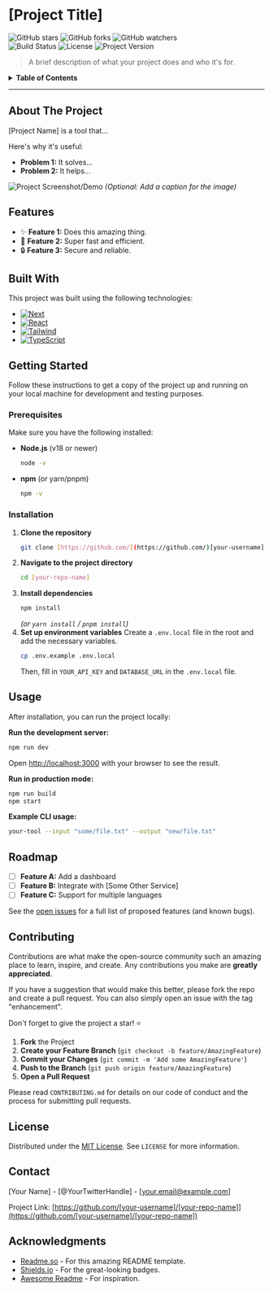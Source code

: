 # [Project Title]

<p align="left">
  <img alt="GitHub stars" src="https://img.shields.io/github/stars/[your-username]/[your-repo-name]?style=social">
  <img alt="GitHub forks" src="https://img.shields.io/github/forks/[your-username]/[your-repo-name]?style=social">
  <img alt="GitHub watchers" src="https://img.shields.io/github/watchers/[your-username]/[your-repo-name]?style=social">
  <br>
  <img alt="Build Status" src="https://img.shields.io/github/actions/workflow/status/[your-username]/[your-repo-name]/[your-workflow-file.yml]?branch=main">
  <img alt="License" src="https://img.shields.io/github/license/[your-username]/[your-repo-name]">
  <img alt="Project Version" src="https://img.shields.io/badge/version-1.0.0-blue">
</p>

> A brief description of what your project does and who it's for.

<details>
  <summary><strong>Table of Contents</strong></summary>
  <ol>
    <li><a href="#about-the-project">About The Project</a></li>
    <li><a href="#features">Features</a></li>
    <li><a href="#built-with">Built With</a></li>
    <li><a href="#getting-started">Getting Started</a>
      <ul>
        <li><a href="#prerequisites">Prerequisites</a></li>
        <li><a href="#installation">Installation</a></li>
      </ul>
    </li>
    <li><a href="#usage">Usage</a></li>
    <li><a href="#roadmap">Roadmap</a></li>
    <li><a href="#contributing">Contributing</a></li>
    <li><a href="#license">License</a></li>
    <li><a href="#contact">Contact</a></li>
    <li><a href="#acknowledgments">Acknowledgments</a></li>
  </ol>
</details>

---

## About The Project

[Project Name] is a tool that...

Here's why it's useful:
* **Problem 1:** It solves...
* **Problem 2:** It helps...

![Project Screenshot/Demo]([path-to-your-screenshot.png])
*(Optional: Add a caption for the image)*

## Features

* ✨ **Feature 1:** Does this amazing thing.
* 🚀 **Feature 2:** Super fast and efficient.
* 🔒 **Feature 3:** Secure and reliable.

## Built With

This project was built using the following technologies:

* [![Next][Next.js]][Next-url]
* [![React][React.js]][React-url]
* [![Tailwind][TailwindCSS]][Tailwind-url]
* [![TypeScript][TypeScript]][TypeScript-url]

[Next.js]: https://img.shields.io/badge/next.js-000000?style=for-the-badge&logo=nextdotjs&logoColor=white
[Next-url]: https://nextjs.org/
[React.js]: https://img.shields.io/badge/React-20232A?style=for-the-badge&logo=react&logoColor=61DAFB
[React-url]: https://reactjs.org/
[TailwindCSS]: https://img.shields.io/badge/Tailwind_CSS-38B2AC?style=for-the-badge&logo=tailwind-css&logoColor=white
[Tailwind-url]: https://tailwindcss.com/
[TypeScript]: https://img.shields.io/badge/TypeScript-3178C6?style=for-the-badge&logo=typescript&logoColor=white
[TypeScript-url]: https://www.typescriptlang.org/

## Getting Started

Follow these instructions to get a copy of the project up and running on your local machine for development and testing purposes.

### Prerequisites

Make sure you have the following installed:
* **Node.js** (v18 or newer)
    ```sh
    node -v
    ```
* **npm** (or yarn/pnpm)
    ```sh
    npm -v
    ```

### Installation

1.  **Clone the repository**
    ```sh
    git clone [https://github.com/](https://github.com/)[your-username]/[your-repo-name].git
    ```
2.  **Navigate to the project directory**
    ```sh
    cd [your-repo-name]
    ```
3.  **Install dependencies**
    ```sh
    npm install
    ```
    *(or `yarn install` / `pnpm install`)*
4.  **Set up environment variables**
    Create a `.env.local` file in the root and add the necessary variables.
    ```sh
    cp .env.example .env.local
    ```
    Then, fill in `YOUR_API_KEY` and `DATABASE_URL` in the `.env.local` file.

## Usage

After installation, you can run the project locally:

**Run the development server:**
```sh
npm run dev
```
Open [http://localhost:3000](http://localhost:3000) with your browser to see the result.

**Run in production mode:**
```sh
npm run build
npm start
```

**Example CLI usage:**
```sh
your-tool --input "some/file.txt" --output "new/file.txt"
```

## Roadmap

* [ ] **Feature A:** Add a dashboard
* [ ] **Feature B:** Integrate with [Some Other Service]
* [ ] **Feature C:** Support for multiple languages

See the [open issues](https://github.com/[your-username]/[your-repo-name]/issues) for a full list of proposed features (and known bugs).

## Contributing

Contributions are what make the open-source community such an amazing place to learn, inspire, and create. Any contributions you make are **greatly appreciated**.

If you have a suggestion that would make this better, please fork the repo and create a pull request. You can also simply open an issue with the tag "enhancement".

Don't forget to give the project a star! ⭐

1.  **Fork** the Project
2.  **Create your Feature Branch** (`git checkout -b feature/AmazingFeature`)
3.  **Commit your Changes** (`git commit -m 'Add some AmazingFeature'`)
4.  **Push to the Branch** (`git push origin feature/AmazingFeature`)
5.  **Open a Pull Request**

Please read `CONTRIBUTING.md` for details on our code of conduct and the process for submitting pull requests.

## License

Distributed under the [MIT License](LICENSE). See `LICENSE` for more information.

## Contact

[Your Name] - [@YourTwitterHandle] - [your.email@example.com]

Project Link: [https://github.com/[your-username]/[your-repo-name]](https://github.com/[your-username]/[your-repo-name])

## Acknowledgments

* [Readme.so](https://readme.so/) - For this amazing README template.
* [Shields.io](https://shields.io/) - For the great-looking badges.
* [Awesome Readme](https://github.com/matiassingers/awesome-readme) - For inspiration.

